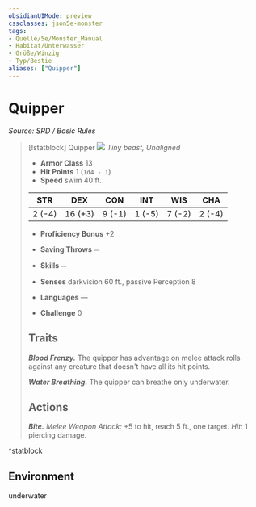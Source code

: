 ```yaml
---
obsidianUIMode: preview
cssclasses: json5e-monster
tags:
- Quelle/5e/Monster_Manual
- Habitat/Unterwasser
- Größe/Winzig
- Typ/Bestie
aliases: ["Quipper"]
---
```

# Quipper
*Source: SRD / Basic Rules*  

> [!statblock] Quipper
> ![](compendium/bestiary/beast/token/quipper.png#token)
> *Tiny beast, Unaligned*
> 
> - **Armor Class** 13 
> - **Hit Points** 1 (`1d4 - 1`)
> - **Speed** swim 40 ft.
> 
> |STR|DEX|CON|INT|WIS|CHA|
> |:---:|:---:|:---:|:---:|:---:|:---:|
> | 2 (-4)|16 (+3)| 9 (-1)| 1 (-5)| 7 (-2)| 2 (-4)|
> 
> - **Proficiency Bonus** +2
> - **Saving Throws** ⏤
> - **Skills** ⏤
> - **Senses** darkvision 60 ft., passive Perception 8
> 
> - **Languages** —
> - **Challenge** 0
> 
> ## Traits
> 
> ***Blood Frenzy.*** The quipper has advantage on melee attack rolls against any creature that doesn't have all its hit points.
> 
> ***Water Breathing.*** The quipper can breathe only underwater.
> 
> ## Actions
> 
> ***Bite.*** *Melee Weapon Attack:* +5 to hit, reach 5 ft., one target. *Hit:* 1 piercing damage.
^statblock

## Environment

underwater